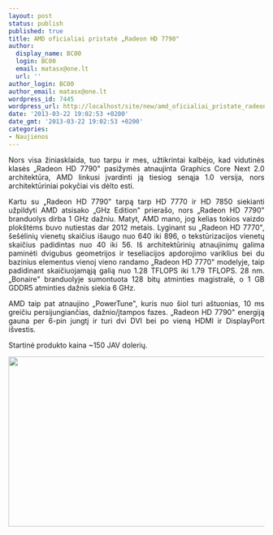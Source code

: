 ```yaml
---
layout: post
status: publish
published: true
title: AMD oficialiai pristatė „Radeon HD 7790"
author:
  display_name: BC00
  login: BC00
  email: matasx@one.lt
  url: ''
author_login: BC00
author_email: matasx@one.lt
wordpress_id: 7445
wordpress_url: http://localhost/site/new/amd_oficialiai_pristate_radeon_hd_7790/
date: '2013-03-22 19:02:53 +0200'
date_gmt: '2013-03-22 19:02:53 +0200'
categories:
- Naujienos
---
```

<p style="text-align: justify;">
	Nors visa žiniasklaida, tuo tarpu ir mes, užtikrintai kalbėjo, kad vidutinės klasės &bdquo;Radeon HD 7790&quot; pasižymės atnaujinta Graphics Core Next 2.0 architektūra, AMD linkusi įvardinti ją tiesiog senąja 1.0 versija, nors architektūriniai pokyčiai vis dėlto esti.</p>
<p style="text-align: justify;">
	Kartu su &bdquo;Radeon HD 7790&quot; tarpą tarp HD 7770 ir HD 7850 siekianti užpildyti AMD atsisako &bdquo;GHz Edition&quot; priera&scaron;o, nors &bdquo;Radeon HD 7790&quot; branduolys dirba 1 GHz dažniu. Matyt, AMD mano, jog kelias tokios vaizdo plok&scaron;tėms buvo nutiestas dar 2012 metais. Lyginant su &bdquo;Radeon HD 7770&quot;, &scaron;e&scaron;ėlinių vienetų skaičius i&scaron;augo nuo 640 iki 896, o tekstūrizacijos vienetų skaičius padidintas nuo 40 iki 56. I&scaron; architektūrinių atnaujinimų galima paminėti dvigubus geometrijos ir teseliacijos apdorojimo variklius bei du bazinius elementus vienoj vieno randamo &bdquo;Radeon HD 7770&quot; modelyje, taip padidinant skaičiuojamąją galią nuo 1.28 TFLOPS iki 1.79 TFLOPS. 28 nm. &bdquo;Bonaire&quot; branduolyje sumontuota 128 bitų atminties magistralė, o 1 GB GDDR5 atminties dažnis siekia 6 GHz.</p>
<p style="text-align: justify;">
	AMD taip pat atnaujino &bdquo;PowerTune&quot;, kuris nuo &scaron;iol turi a&scaron;tuonias, 10 ms greičiu persijungiančias, dažnio/įtampos fazes. &bdquo;Radeon HD 7790&quot; energiją gauna per 6-pin jungtį ir turi dvi DVI bei po vieną HDMI ir DisplayPort i&scaron;vestis.</p>
<p style="text-align: justify;">
	Startinė produkto kaina ~150 JAV dolerių.</p>
<p style="text-align: justify;">
	<img alt="" src="http://technews.lt/userfiles/7790foto.jpg" style="width: 520px; height: 335px;" /></p>
